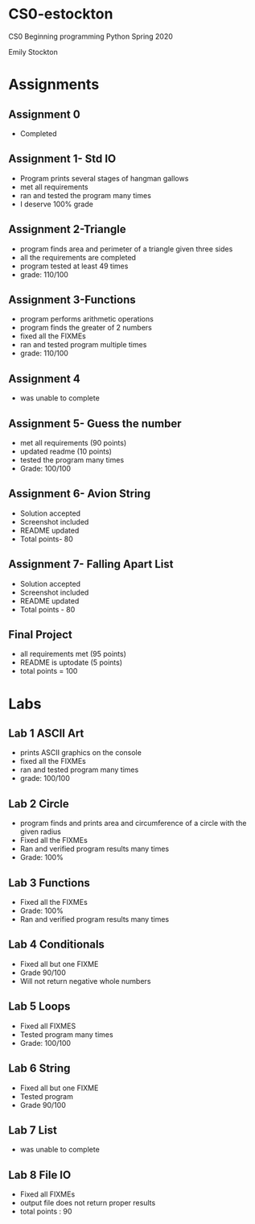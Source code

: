 # CS0-estockton
CS0 Beginning programming Python 
Spring 2020

Emily Stockton

# Assignments

## Assignment 0
- Completed 

## Assignment 1- Std IO
- Program prints several stages of hangman gallows
- met all requirements
- ran and tested the program many times
- I deserve 100% grade

## Assignment 2-Triangle
- program finds area and perimeter of a triangle given three sides
- all the requirements are completed
- program tested at least 49 times
- grade: 110/100

## Assignment 3-Functions
- program performs arithmetic operations
- program finds the greater of 2 numbers
- fixed all the FIXMEs
- ran and tested program multiple times
- grade: 110/100

## Assignment 4
- was unable to complete

## Assignment 5- Guess the number
- met all requirements (90 points)
- updated readme (10 points)
- tested the program many times
- Grade: 100/100


## Assignment 6- Avion String
- Solution accepted
- Screenshot included
- README updated
- Total points- 80

## Assignment 7- Falling Apart List
- Solution accepted
- Screenshot included
- README updated
- Total points - 80

## Final Project
- all requirements met (95 points)
- README is uptodate (5 points)
- total points = 100 




# Labs
## Lab 1 ASCII Art
- prints ASCII graphics on the console
- fixed all the FIXMEs
- ran and tested program many times
- grade: 100/100

## Lab 2 Circle
- program finds and prints area and circumference of a circle with the given radius
- Fixed all the FIXMEs
- Ran and verified program results many times
- Grade: 100%

## Lab 3 Functions
- Fixed all the FIXMEs
- Grade: 100%
- Ran and verified program results many times


## Lab 4 Conditionals
- Fixed all but one FIXME
- Grade 90/100
- Will not return negative whole numbers

## Lab 5 Loops
- Fixed all FIXMES
- Tested program many times
- Grade: 100/100

## Lab 6 String
- Fixed all but one FIXME
- Tested program
- Grade 90/100

## Lab 7 List
- was unable to complete


## Lab 8 File IO
- Fixed all FIXMEs
- output file does not return proper results
- total points : 90








